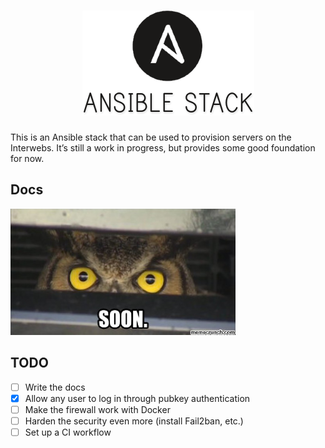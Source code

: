 <h1 align="center"><img src=".github/img/ansible-stack.png" alt="Ansible Stack"/></h1>

This is an Ansible stack that can be used to provision servers on the Interwebs.
It’s still a work in progress, but provides some good foundation for now.

## Docs

![Soon…](.github/img/soon.jpg)

## TODO

- [ ] Write the docs
- [x] Allow any user to log in through pubkey authentication
- [ ] Make the firewall work with Docker
- [ ] Harden the security even more (install Fail2ban, etc.)
- [ ] Set up a CI workflow
